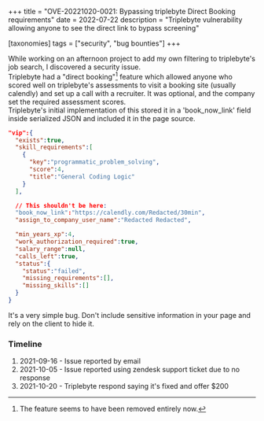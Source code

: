 +++
title = "OVE-20221020-0021: Bypassing triplebyte Direct Booking requirements"
date = 2022-07-22
description = "Triplebyte vulnerability allowing anyone to see the direct link to bypass screening"

[taxonomies]
tags = ["security", "bug bounties"]
+++

While working on an afternoon project to add my own filtering to triplebyte's job search, I discovered a security issue.  
Triplebyte had a "direct booking"[^1] feature which allowed anyone who scored well on triplebyte's assessments to visit a booking site (usually calendly) and set up a call with a recruiter. It was optional, and the company set the required assessment scores.  
Triplebyte's initial implementation of this stored it in a 'book_now_link' field inside serialized JSON and included it in the page source.

```json
"vip":{
  "exists":true,
  "skill_requirements":[
    {
      "key":"programmatic_problem_solving",
      "score":4,
      "title":"General Coding Logic"
    }
  ],

  // This shouldn't be here:
  "book_now_link":"https://calendly.com/Redacted/30min",
  "assign_to_company_user_name":"Redacted Redacted",

  "min_years_xp":4,
  "work_authorization_required":true,
  "salary_range":null,
  "calls_left":true,
  "status":{
    "status":"failed",
    "missing_requirements":[],
    "missing_skills":[]
  }
}
```

It's a very simple bug. Don't include sensitive information in your page and rely on the client to hide it.

### Timeline

1. 2021-09-16 - Issue reported by email
2. 2021-10-05 - Issue reported using zendesk support ticket due to no response
3. 2021-10-20 - Triplebyte respond saying it's fixed and offer $200

[^1]: The feature seems to have been removed entirely now.
